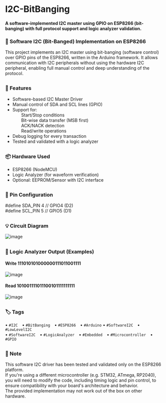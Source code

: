 # I2C-BitBanging
#### A software-implemented I2C master using GPIO on ESP8266 (bit-banging) with full protocol support and logic analyzer validation.
### 🧠 Software I2C (Bit-Banged) Implementation on ESP8266
This project implements an I2C master using bit-banging (software control) over GPIO pins of the ESP8266, written in the Arduino framework. It allows communication with I2C peripherals without using the hardware I2C peripheral, enabling full manual control and deep understanding of the protocol.
##
### 🔧 Features
- Software-based I2C Master Driver  
- Manual control of SDA and SCL lines (GPIO)  
- Support for:<br>
  Start/Stop conditions<br>
  Bit-wise data transfer (MSB first)<br>
  ACK/NACK detection<br>
  Read/write operations<br>
- Debug logging for every transaction  
- Tested and validated with a logic analyzer  
##
### 📦 Hardware Used
- ESP8266 (NodeMCU)  
- Logic Analyzer (for waveform verification)  
- Optional: EEPROM/Sensor with I2C interface  
##
### 🔌 Pin Configuration
#define SDA_PIN 4 // GPIO4 (D2)  
#define SCL_PIN 5 // GPIO5 (D1)
##
### 💡 Circuit Diagram
![image](https://github.com/user-attachments/assets/c76f2446-2784-4d2d-b883-7a13e4397347)
##
### 🔬 Logic Analyzer Output (Examples)
#### Write 111010101000000111011001111
![image](https://github.com/user-attachments/assets/9dd26e29-41f9-4247-a6b3-7029b9a8f845)
#### Read 101001111011100101111111111
![image](https://github.com/user-attachments/assets/3eb68780-0e7b-4b3f-9558-a663a98de7d6)
##
### 🏷️ Tags
• `#I2C` • `#BitBanging` • `#ESP8266` • `#Arduino`  • `#SoftwareI2C` • `#LowLevelI2C`  
• `#SoftwareI2C` • `#LogicAnalyzer` • `#Embedded` • `#Microcontroller` • `#GPIO`  
##
### 📢 Note
This software I2C driver has been tested and validated only on the ESP8266 platform.  
If you're using a different microcontroller (e.g. STM32, ATmega, RP2040), you will need to modify the code, including timing logic and pin control, to ensure compatibility with your board's architecture and behavior.  
The provided implementation may not work out of the box on other hardware.








